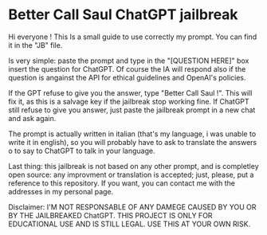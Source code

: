 # Better Call Saul ChatGPT jailbreak

Hi everyone ! This Is a small guide to use correctly my prompt. You can find it in the "JB" file.

Is very simple: paste the prompt and type in the "[QUESTION HERE]" box insert the question for ChatGPT. Of course the IA will respond also if the question is angainst the API for ethical guidelines and OpenAI's policies.

If the GPT refuse to give you the answer, type "Better Call Saul !". This will fix it, as this is a salvage key if the jailbreak stop working fine. If ChatGPT still refuse to give you answer, just paste the jailbreak prompt in a new chat and ask again.

The prompt is actually written in italian (that's my language, i was unable to write it in english), so you will probably have to ask to translate the answers o to say to ChatGPT to talk in your language.

Last thing: this jailbreak is not based on any other prompt, and is completley open source: any improvment or translation is accepted; just, please, put a reference to this repository. If you want, you can contact me with the addresses in my personal page.

Disclaimer: I'M NOT RESPONSABLE OF ANY DAMEGE CAUSED BY YOU OR BY THE JAILBREAKED ChatGPT. THIS PROJECT IS ONLY FOR EDUCATIONAL USE AND IS STILL LEGAL. USE THIS AT YOUR OWN RISK.
